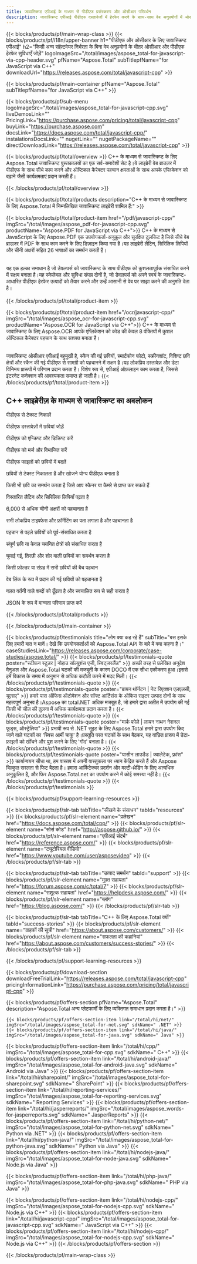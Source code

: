```yaml
---
title: जावास्क्रिप्ट एपीआई के माध्यम से पीडीएफ प्रसंस्करण और ओसीआर परिवर्धन
description: जावास्क्रिप्ट एपीआई पीडीएफ दस्तावेजों में हेरफेर करने के साथ-साथ वेब अनुप्रयोगों में ओसीआर सुविधा भी जोड़ता है।
---
```


{{< blocks/products/pf/main-wrap-class >}}
{{< blocks/products/pf/i18n/upper-banner h1="पीडीएफ और ओसीआर के लिए जावास्क्रिप्ट एपीआई" h2="किसी अन्य सॉफ़्टवेयर निर्भरता के बिना वेब अनुप्रयोगों के भीतर ओसीआर और पीडीएफ हेरफेर सुविधाएँ जोड़ें" logoImageSrc="/total/images/aspose_total-for-javascript-via-cpp-header.svg" pfName="Aspose.Total" subTitlepfName="for JavaScript via C++" downloadUrl="https://releases.aspose.com/total/javascript-cpp" >}}

{{< blocks/products/pf/main-container pfName="Aspose.Total" subTitlepfName="for JavaScript via C++" >}}

{{< blocks/products/pf/sub-menu logoImageSrc="/total/images/aspose_total-for-javascript-cpp.svg" liveDemosLink="" PricingLink="https://purchase.aspose.com/pricing/total/javascript-cpp" buyLink="https://purchase.aspose.com" docsLink="https://docs.aspose.com/total/javascript-cpp/" instalationsDocsLink="" nugetLink="" nugetPackageName="" directDownloadLink="https://releases.aspose.com/total/javascript-cpp" >}}

{{< blocks/products/pf/total/overview >}}
C++ के माध्यम से जावास्क्रिप्ट के लिए Aspose.Total जावास्क्रिप्ट पुस्तकालयों का एक सर्व-समावेशी सेट है।ये लाइब्रेरी वेब ब्राउज़र में पीडीएफ के साथ सीधे काम करने और ऑप्टिकल कैरेक्टर पहचान क्षमताओं के साथ आपके एप्लिकेशन को बढ़ाने जैसी कार्यक्षमताएं प्रदान करती हैं।

{{< /blocks/products/pf/total/overview >}}

{{< blocks/products/pf/total/products description="C++ के माध्यम से जावास्क्रिप्ट के लिए Aspose.Total में निम्नलिखित जावास्क्रिप्ट लाइब्रेरी शामिल हैं:" >}}


{{< blocks/products/pf/total/product-item href="/pdf/javascript-cpp/" imgSrc="/total/images/aspose_pdf-for-javascript-cpp.svg" productName="Aspose.PDF for JavaScript via C++">}}
C++ के माध्यम से JavaScript के लिए Aspose.PDF एक उपयोगकर्ता-अनुकूल और सुरक्षित टूलकिट है जिसे सीधे वेब ब्राउज़र में PDF के साथ काम करने के लिए डिज़ाइन किया गया है।यह लाइब्रेरी लैटिन, सिरिलिक लिपियों और चीनी अक्षरों सहित 26 भाषाओं का समर्थन करती है।<br><br>

यह एक हल्का समाधान है जो डेवलपर्स को जावास्क्रिप्ट के साथ पीडीएफ को कुशलतापूर्वक संसाधित करने में सक्षम बनाता है।यह स्केलेबल और सुविधा संपन्न दोनों है, जो डेवलपर्स को अपने स्वयं के जावास्क्रिप्ट-आधारित पीडीएफ हेरफेर उत्पादों को तैयार करने और उन्हें आसानी से वेब पर साझा करने की अनुमति देता है।<br><br>
{{< /blocks/products/pf/total/product-item >}}

{{< blocks/products/pf/total/product-item href="/ocr/javascript-cpp/" imgSrc="/total/images/aspose_ocr-for-javascript-cpp.svg" productName="Aspose.OCR for JavaScript via C++">}}
C++ के माध्यम से जावास्क्रिप्ट के लिए Aspose.OCR आपके एप्लिकेशन को कोड की केवल 8 पंक्तियों में कुशल ऑप्टिकल कैरेक्टर पहचान के साथ सशक्त बनाता है।<br><br>

जावास्क्रिप्ट ओसीआर एपीआई बहुमुखी है, स्कैन की गई छवियों, स्मार्टफोन फोटो, स्क्रीनशॉट, विशिष्ट छवि क्षेत्रों और स्कैन की गई पीडीएफ से सामग्री को पहचानने में सक्षम है।यह लोकप्रिय दस्तावेज़ और डेटा विनिमय प्रारूपों में परिणाम प्रदान करता है। विशेष रूप से, एपीआई ऑफ़लाइन काम करता है, जिससे इंटरनेट कनेक्शन की आवश्यकता समाप्त हो जाती है।
{{< /blocks/products/pf/total/product-item >}}


<!--<p></p>-->
<h2 class="pr-ft">
 <a class="anchor" id="features" name="features">
 </a>
 C++ लाइब्रेरीज़ के माध्यम से जावास्क्रिप्ट का अवलोकन
</h2>
   <p>
   </p>
<div class="col-lg-4">
 <em class="fa fa-file-excel-o ico-blue fa-2x col-lg-2">
 </em>
 <p class="col-lg-10">
  पीडीएफ से टेक्स्ट निकालें
 </p>
</div>
<div class="col-lg-4">
 <em class="fa fa-print ico-blue fa-2x col-lg-2">
 </em>
 <p class="col-lg-10">
  पीडीएफ दस्तावेज़ों में छवियां जोड़ें
 </p>
</div>
<div class="col-lg-4">
 <em class="fa fa-image ico-blue fa-2x col-lg-2">
 </em>
 <p class="col-lg-10">
  पीडीएफ को एन्क्रिप्ट और डिक्रिप्ट करें
 </p>
</div>
<div class="col-lg-4">
 <em class="fa fa-file-text-o ico-blue fa-2x col-lg-2">
 </em>
 <p class="col-lg-10">
  पीडीएफ को मर्ज और विभाजित करें
 </p>
</div>
<div class="col-lg-4">
 <em class="fa fa-file-image-o ico-blue fa-2x col-lg-2">
 </em>
 <p class="col-lg-10">
  पीडीएफ फाइलों को छवियों में बदलें
 </p>
</div>
<div class="col-lg-4">
    <em class="fa fa-file-text-o ico-blue fa-2x col-lg-2">
    </em>
    <p class="col-lg-10">
     छवियों से टेक्स्ट निकालता है और खोजने योग्य पीडीएफ़ बनाता है
    </p>
   </div>
   <div class="col-lg-4">
    <em class="fa fa-image ico-blue fa-2x col-lg-2">
    </em>
    <p class="col-lg-10">
     किसी भी छवि का समर्थन करता है जिसे आप स्कैनर या कैमरे से प्राप्त कर सकते हैं
    </p>
   </div>
   <div class="col-lg-4">
    <em class="fa fa-globe ico-blue fa-2x col-lg-2">
    </em>
    <p class="col-lg-10">
     विस्तारित लैटिन और सिरिलिक लिपियाँ पढ़ता है
    </p>
   </div>
   <div class="col-lg-4">
    <em class="fa fa-language ico-blue fa-2x col-lg-2">
    </em>
    <p class="col-lg-10">
     6,000 से अधिक चीनी अक्षरों को पहचानता है
    </p>
   </div>
   <div class="col-lg-4">
    <em class="fa fa-font ico-blue fa-2x col-lg-2">
    </em>
    <p class="col-lg-10">
     सभी लोकप्रिय टाइपफेस और फ़ॉर्मेटिंग का पता लगाता है और पहचानता है
    </p>
   </div>
   <div class="col-lg-4">
    <em class="fa fa-adjust ico-blue fa-2x col-lg-2">
    </em>
    <p class="col-lg-10">
     पहचान से पहले छवियों को पूर्व-संसाधित करता है
    </p>
   </div>
   <div class="col-lg-4">
    <em class="fa fa-image ico-blue fa-2x col-lg-2">
    </em>
    <p class="col-lg-10">
     संपूर्ण छवि या केवल चयनित क्षेत्रों को संसाधित करता है
    </p>
   </div>
   <div class="col-lg-4">
    <em class="fa fa-map ico-blue fa-2x col-lg-2">
    </em>
    <p class="col-lg-10">
     घुमाई गई, तिरछी और शोर वाली छवियों का समर्थन करता है
    </p>
   </div>
   <div class="col-lg-4">
    <em class="fa fa-folder-open ico-blue fa-2x col-lg-2">
    </em>
    <p class="col-lg-10">
     किसी फ़ोल्डर या संग्रह में सभी छवियों की बैच पहचान
    </p>
   </div>
   <div class="col-lg-4">
    <em class="fa fa-link ico-blue fa-2x col-lg-2">
    </em>
    <p class="col-lg-10">
     वेब लिंक के रूप में प्रदान की गई छवियों को पहचानता है
    </p>
   </div>
   <div class="col-lg-4">
    <em class="fa fa-check ico-blue fa-2x col-lg-2">
    </em>
    <p class="col-lg-10">
     गलत वर्तनी वाले शब्दों को ढूँढता है और स्वचालित रूप से सही करता है
    </p>
   </div>
   <div class="col-lg-4">
    <em class="fa fa-code ico-blue fa-2x col-lg-2">
    </em>
    <p class="col-lg-10">
     JSON के रूप में मान्यता परिणाम प्राप्त करें
    </p>
   </div>


<!--Feature-section Start-->
<!--Feature-section End-->

{{< /blocks/products/pf/total/products >}}

{{< /blocks/products/pf/main-container >}}

{{< blocks/products/pf/testimonials title="लोग क्या कह रहे हैं" subTitle="बस इसके लिए हमारी बात न मानें। देखें कि उपयोगकर्ताओं को Aspose.Total API के बारे में क्या कहना है।" caseStudiesLink="https://releases.aspose.com/corporate/case-studies/aspose.total/" >}}
{{< blocks/products/pf/testimonials-quote poster="स्टीफ़न स्टुडर | नोहाउ सॉल्यूशंस एजी, स्विट्जरलैंड" >}}
अच्छी तरह से प्रलेखित अनुदेश मैनुअल और Aspose.Total घटकों की मजबूती के कारण DOCO में एक सीधा एकीकरण हुआ।इससे हमें विकास के समय में अनुमान से अधिक कटौती करने में मदद मिली।
{{< /blocks/products/pf/testimonials-quote >}}
{{< blocks/products/pf/testimonials-quote poster="ब्रायन थॉर्नटन | नेट रिएक्शन एलएलसी, यूएसए" >}}
हमारे पास ऑफिस ऑटोमेशन और सॉफ्ट आर्टिसंस के ऑफिस राइटर उत्पाद दोनों के साथ महत्वपूर्ण अनुभव है।Aspose का total.NET अधिक मजबूत है, जो हमारे द्वारा अतीत में उपयोग की गई किसी भी चीज़ की तुलना में अधिक कार्यक्षमता प्रदान करता है।
{{< /blocks/products/pf/testimonials-quote >}}
{{< blocks/products/pf/testimonials-quote poster="मार्क फोले | लायन नाथन नेशनल फूड्स, ऑस्ट्रेलिया" >}}
प्रभावी रूप से .NET सुइट के लिए Aspose.Total हमारे द्वारा उपयोग किए जाने वाले घटकों का 'स्विस आर्मी चाकू' है।प्रस्तुति परत घटकों के साथ बैठकर, यह वांछित प्रारूप में डेटा-फ़ाइलों को खींचने और पुश करने के लिए 'गोंद' बनाता है।
{{< /blocks/products/pf/testimonials-quote >}}
{{< blocks/products/pf/testimonials-quote poster="यासीन लाउडैड | क्वालेटेक, फ़्रांस" >}}
कार्यान्वयन सीधा था, हम वास्तव में अपनी वास्तुकला पर ध्यान केंद्रित करते हैं और Aspose बिल्कुल सरलता से फिट बैठता है। हमारा आर्किटेक्चर प्रदर्शन और मल्टी-थ्रेडिंग के लिए अत्यधिक अनुकूलित है, और फिर Aspose.Total.net का उपयोग करने में कोई समस्या नहीं है।
{{< /blocks/products/pf/testimonials-quote >}}
{{< /blocks/products/pf/testimonials >}}

{{< blocks/products/pf/support-learning-resources >}}

{{< blocks/products/pf/slr-tab tabTitle="सीखने के संसाधन" tabId="resources" >}}
{{< blocks/products/pf/slr-element name="प्रलेखन" href="https://docs.aspose.com/total/cpp/" >}} 
{{< blocks/products/pf/slr-element name="सोर्स कोड" href="http://aspose.github.io/" >}} 
{{< blocks/products/pf/slr-element name="एपीआई संदर्भ" href="https://reference.aspose.com/" >}} 
{{< blocks/products/pf/slr-element name="ट्यूटोरियल वीडियो" href="https://www.youtube.com/user/asposevideo" >}} 
{{< /blocks/products/pf/slr-tab >}}

{{< blocks/products/pf/slr-tab tabTitle="उत्पाद समर्थन" tabId="support" >}}
{{< blocks/products/pf/slr-element name="मुफ़्त सहायता" href="https://forum.aspose.com/c/total/7" >}} 
{{< blocks/products/pf/slr-element name="सशुल्क सहायता" href="https://helpdesk.aspose.com/" >}} 
{{< blocks/products/pf/slr-element name="ब्लॉग" href="https://blog.aspose.com/" >}} 
{{< /blocks/products/pf/slr-tab >}}

{{< blocks/products/pf/slr-tab tabTitle="C++ के लिए Aspose.Total क्यों" tabId="success-stories" >}}
{{< blocks/products/pf/slr-element name="ग्राहकों की सूची" href="https://about.aspose.com/customers/" >}} 
{{< blocks/products/pf/slr-element name="सफलता की कहानियां" href="https://about.aspose.com/customers/success-stories/" >}} 
{{< /blocks/products/pf/slr-tab >}}

{{< /blocks/products/pf/support-learning-resources >}}

{{< blocks/products/pf/download-section downloadFreeTrialLink="https://releases.aspose.com/total/javascript-cpp" pricingInformationLink="https://purchase.aspose.com/pricing/total/javascript-cpp" >}}

{{< blocks/products/pf/offers-section pfName="Aspose.Total" description="Aspose.Total अन्य प्लेटफार्मों के लिए व्यक्तिगत समाधान प्रदान करता है।" >}}

    {{< blocks/products/pf/offers-section-item link="/total/hi/net/" imgSrc="/total/images/aspose_total-for-net.svg" sdkName=" .NET" >}}
    {{< blocks/products/pf/offers-section-item link="/total/hi/java/" imgSrc="/total/images/aspose_total-for-java.svg" sdkName=" Java" >}}
   {{< blocks/products/pf/offers-section-item link="/total/hi/cpp/" imgSrc="/total/images/aspose_total-for-cpp.svg" sdkName=" C++" >}}
    {{< blocks/products/pf/offers-section-item link="/total/hi/android-java/" imgSrc="/total/images/aspose_total-for-android-java.svg" sdkName=" Android via Java" >}}
    {{< blocks/products/pf/offers-section-item link="/total/hi/sharepoint/" imgSrc="/total/images/aspose_total-for-sharepoint.svg" sdkName=" SharePoint" >}}
    {{< blocks/products/pf/offers-section-item link="/total/hi/reporting-services/" imgSrc="/total/images/aspose_total-for-reporting-services.svg" sdkName=" Reporting Services" >}}
    {{< blocks/products/pf/offers-section-item link="/total/hi/jasperreports/" imgSrc="/total/images/aspose_words-for-jasperreports.svg" sdkName=" JasperReports" >}}
    {{< blocks/products/pf/offers-section-item link="/total/hi/python-net/" imgSrc="/total/images/aspose_total-for-python-net.svg" sdkName=" Python via .NET" >}}
    {{< blocks/products/pf/offers-section-item link="/total/hi/python-java/" imgSrc="/total/images/aspose_total-for-python-java.svg" sdkName=" Python via Java" >}}
    {{< blocks/products/pf/offers-section-item link="/total/hi/nodejs-java/" imgSrc="/total/images/aspose_total-for-node-java.svg" sdkName=" Node.js via Java" >}}

 {{< blocks/products/pf/offers-section-item link="/total/hi/php-java/" imgSrc="/total/images/aspose_total-for-php-java.svg" sdkName=" PHP via Java" >}}

 {{< blocks/products/pf/offers-section-item link="/total/hi/nodejs-cpp/" imgSrc="/total/images/aspose_total-for-nodejs-cpp.svg" sdkName=" Node.js via C++" >}}
{{< blocks/products/pf/offers-section-item link="/total/hi/javascript-cpp/" imgSrc="/total/images/aspose_total-for-javascript-cpp.svg" sdkName=" JavaScript via C++" >}}
{{< blocks/products/pf/offers-section-item link="/total/hi/nodejs-cpp/" imgSrc="/total/images/aspose_total-for-nodejs-cpp.svg" sdkName=" Node.js via C++" >}}
{{< /blocks/products/pf/offers-section >}}

{{< /blocks/products/pf/main-wrap-class >}}
